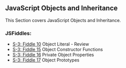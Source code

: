 ## JavaScript Objects and Inheritance

This Section covers JavaScript Objects and Inheritance.

### JSFiddles:

 * [S-3: Fiddle 10](https://jsfiddle.net/RMFrenette/quv4umjh/) Object Literal - Review
 * [S-3: Fiddle 15](https://jsfiddle.net/RMFrenette/qpt6tvps/) Object Constructor Functions
 * [S-3: Fiddle 16](https://jsfiddle.net/RMFrenette/qkohgjn4/) Private Object Properties
 * [S-3: Fiddle 17](https://jsfiddle.net/RMFrenette/tapckhv2/) Object Prototypes
 